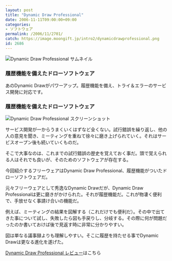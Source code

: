 ```yaml
---
layout: post
title: "Dynamic Draw Professional"
date: 2006-11-11T09:00:00+09:00
categories:
- ソフトウェア
permalink: /2006/11/2701/
catch: https://image.moongift.jp/intro2/dynamicdrawprofessional.png
id: 2686
---
```

 ![Dynamic Draw Professional サムネイル](https://image.moongift.jp/intro2/dynamicdrawprofessional.t.png "Dynamic Draw Professional サムネイル")
  

### 履歴機能を備えたドローソフトウェア
  
あのDynamic Drawがパワーアップ。履歴機能を備え、トライ＆エラーのサービス開発に対応です。  
<!--more-->  

### 履歴機能を備えたドローソフトウェア
  

![Dynamic Draw Professional スクリーンショット](https://image.moongift.jp/intro2/dynamicdrawprofessional.png "Dynamic Draw Professional スクリーンショット")

  

サービス開発が一からうまくいくはずなど全くない。試行錯誤を繰り返し、他の人の意見を聞き、ミーティングを重ねて徐々に磨き上げられていく。それはサービスオープン後も続いていくものだ。

  

そこで大事なのは、これまでの試行錯誤の歴史を覚えておく事だ。頭で覚えられる人はそれでも良いが、そのためのソフトウェアが存在する。

  

今回紹介するフリーウェアはDynamic Draw Professional、履歴機能がついたドローソフトウェアだ。

  

元々フリーウェアとして秀逸なDynamic Drawだが、Dynamic Draw Professionalは更に磨きがかけられた。それが履歴機能だ。これが物凄く便利で、手放せなく事請け合いの機能だ。

  

例えば、ミーティングの結果を図解する（これだけでも便利だ）。その中で出てきた事について試し、失敗したら図も手戻りし、分岐する。その際に何が問題だったのか書いておけば後で見返す時に非常に分かりやすい。

  

図は単なる議事録よりも理解しやすい。そこに履歴を持たせる事でDynamic Drawは更なる進化を遂げた。

  

[Dynamic Draw Professional レビュー](http://fw.moongift.jp/review/i-2702.html)はこちら

